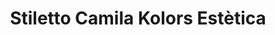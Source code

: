 ---
title: "Stiletto Camila Kolors Estètica"
url: /vilanova-i-la-geltru/stiletto-camila-kolors-estetica/
shop: cosméticos
---